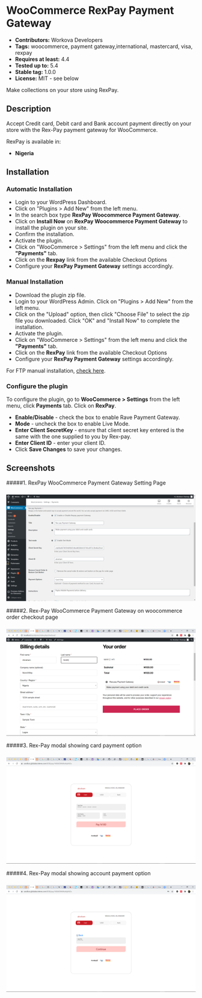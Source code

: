 # WooCommerce RexPay Payment Gateway

 - **Contributors:** Workova Developers
 - **Tags:** woocommerce, payment gateway,international, mastercard, visa, rexpay
 - **Requires at least:** 4.4
 - **Tested up to:** 5.4
 - **Stable tag:** 1.0.0
 - **License:** MIT - see below

Make collections on your store using RexPay.



## Description


Accept Credit card, Debit card and Bank account payment directly on your store with the Rex-Pay payment gateway for WooCommerce.



RexPay is available in:

* __Nigeria__

## Installation

### Automatic Installation
*   Login to your WordPress Dashboard.
*   Click on "Plugins > Add New" from the left menu.
*   In the search box type __RexPay Woocommerce Payment Gateway__.
*   Click on __Install Now__ on __RexPay Woocommerce Payment Gateway__ to install the plugin on your site.
*   Confirm the installation.
*   Activate the plugin.
*   Click on "WooCommerce > Settings" from the left menu and click the __"Payments"__ tab.
*   Click on the __Rexpay__ link from the available Checkout Options
*   Configure your __RexPay Payment Gateway__ settings accordingly.


### Manual Installation
*  Download the plugin zip file.
*  Login to your WordPress Admin. Click on "Plugins > Add New" from the left menu.
*  Click on the "Upload" option, then click "Choose File" to select the zip file you downloaded. Click "OK" and "Install Now" to complete the installation.
*  Activate the plugin.
*  Click on "WooCommerce > Settings" from the left menu and click the __"Payments"__ tab.
*  Click on the __RexPay__ link from the available Checkout Options
*  Configure your __RexPay Payment Gateway__ settings accordingly.

For FTP manual installation, [check here](http://codex.wordpress.org/Managing_Plugins#Manual_Plugin_Installation).



### Configure the plugin
To configure the plugin, go to __WooCommerce > Settings__ from the left menu, click __Payments__ tab. Click on __RexPay__.

* __Enable/Disable__ - check the box to enable Rave Payment Gateway.
* __Mode__ - uncheck the box to enable Live Mode.
* __Enter Client SecretKey__ - ensure that client secret key entered is the same with the one supplied to you by Rex-pay.
* __Enter Client ID__ - enter your client ID.
* Click __Save Changes__ to save your changes.


## Screenshots ##

#####1. RexPay WooCommerce Payment Gateway Setting Page
###
![Screenshot 1](assets/img/screen1.png)


#####2. Rex-Pay WooCommerce Payment Gateway on woocommerce order checkout page
###
![Screenshot 2](assets/img/screen2.png)


#####3. Rex-Pay modal showing card payment option
###
![Screenshot 3](assets/img/screen3.png)


#####4. Rex-Pay modal showing account payment option
###
![Screenshot 4](assets/img/screen4.png)

